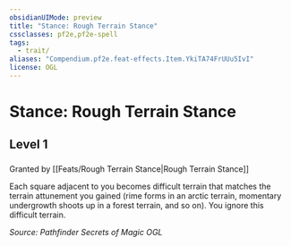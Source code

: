 ```yaml
---
obsidianUIMode: preview
title: "Stance: Rough Terrain Stance"
cssclasses: pf2e,pf2e-spell
tags:
  - trait/
aliases: "Compendium.pf2e.feat-effects.Item.YkiTA74FrUUu5IvI"
license: OGL
---
```

# Stance: Rough Terrain Stance
## Level 1
### 






Granted by [[Feats/Rough Terrain Stance|Rough Terrain Stance]]

Each square adjacent to you becomes difficult terrain that matches the terrain attunement you gained (rime forms in an arctic terrain, momentary undergrowth shoots up in a forest terrain, and so on). You ignore this difficult terrain.

*Source: Pathfinder Secrets of Magic*
*OGL*